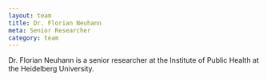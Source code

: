 ```yaml
---
layout: team
title: Dr. Florian Neuhann
meta: Senior Researcher
category: team
---
```


Dr. Florian Neuhann is a senior researcher at the Institute of Public Health at the Heidelberg University.

